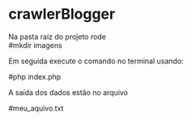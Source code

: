 # crawlerBlogger
Na pasta raiz do projeto rode<br>
#mkdir imagens

Em seguida execute o comando no terminal usando:

#php index.php


A saída dos dados estão no arquivo

#meu_aquivo.txt
